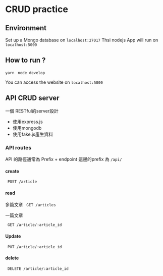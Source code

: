 # CRUD practice

## Environment
Set up a Mongo database on `localhost:27017`
Thsi nodejs App will run on `localhost:5000`

## How to run ?
` yarn `
` node develop`

You can access the website on `localhost:5000`


## API CRUD server

一個 RESTful的server設計

* 使用express.js
* 使用mongodb
* 使用fake.js產生資料

### API routes

API 的路徑通常為 Prefix + endpoint
這邊的prefix 為 `/api/`

#### create
` POST /article`

#### read
多篇文章
` GET /articles`

一篇文章

` GET /article/:article_id`

#### Update
` PUT /article/:article_id`

#### delete
` DELETE /article/:article_id`
